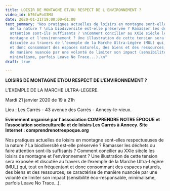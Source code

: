 ```yaml
---
title: LOISIR DE MONTAGNE ET/OU RESPECT DE L'ENVIRONNEMENT ?
video_id: b76fwFoX3MU
date: 2020-01-21T19:00:00+01:00
text_summary: "Nos pratiques actuelles de loisirs en montagne sont-elles respectueuses
  de la nature ? \nLa biodiversité est-elle préservée ? Ramasser les déchets ou faire
  attention sont-ils suffisants ? \nComment concilier au XXIe siècle les loisirs de
  montagne et l'environnement ? Une illustration de cette tension sera exposée et
  discutée au travers de l’exemple de la Marche Ultra-Légère (MUL) qui, tout en fréquentant
  et donc consommant des espaces naturels, des biens et des ressources, se caractérise
  de manière nuancée par une volonté de limiter son impact (sensibilité éco-responsable,
  minimalisme, parfois Leave No Trace...).\n"
draft: true

---
```

**LOISIRS DE MONTAGNE ET/OU RESPECT DE L'ENVIRONNEMENT ?** 

L’EXEMPLE DE LA MARCHE ULTRA-LEGERE. 

Mardi 21 janvier 2020 de 19 à 21h 

Lieu : Les Carrés - 43 avenue des Carrés - Annecy-le-vieux.

**Evènement organisé par l'association COMPRENDRE NOTRE ÉPOQUE et l’association socioculturelle et de loisirs Les Carrés à Annecy. Site Internet : comprendrenotreepoque.org** 

Nos pratiques actuelles de loisirs en montagne sont-elles respectueuses de la nature ? La biodiversité est-elle préservée ? Ramasser les déchets ou faire attention sont-ils suffisants ? Comment concilier au XXIe siècle les loisirs de montagne et l'environnement ? Une illustration de cette tension sera exposée et discutée au travers de l’exemple de la Marche Ultra-Légère (MUL) qui, tout en fréquentant et donc consommant des espaces naturels, des biens et des ressources, se caractérise de manière nuancée par une volonté de limiter son impact (sensibilité éco-responsable, minimalisme, parfois Leave No Trace...).
